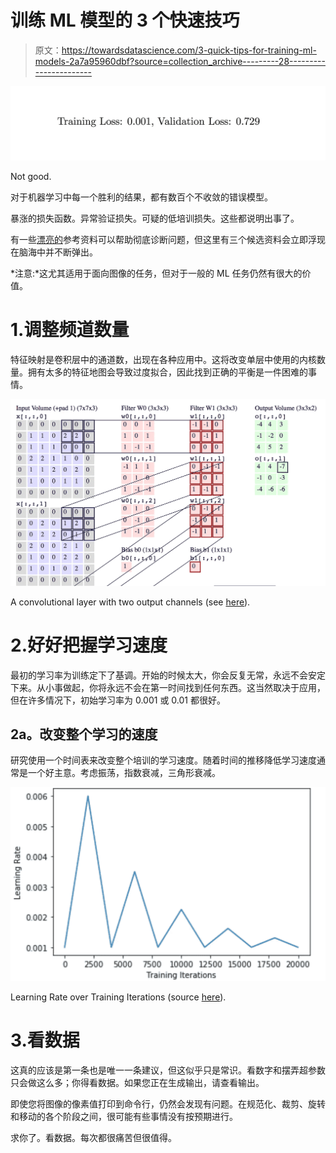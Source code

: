 # 训练 ML 模型的 3 个快速技巧

> 原文：<https://towardsdatascience.com/3-quick-tips-for-training-ml-models-2a7a95960dbf?source=collection_archive---------28----------------------->

![](img/194120983c95d397bf059403d653e9af.png)

Not good.

对于机器学习中每一个胜利的结果，都有数百个不收敛的错误模型。

暴涨的损失函数。异常验证损失。可疑的低培训损失。这些都说明出事了。

有一些[漂亮的](https://blog.slavv.com/37-reasons-why-your-neural-network-is-not-working-4020854bd607)参考资料可以帮助彻底诊断问题，但这里有三个候选资料会立即浮现在脑海中并不断弹出。

*注意:*这尤其适用于面向图像的任务，但对于一般的 ML 任务仍然有很大的价值。

# 1.调整频道数量

特征映射是卷积层中的通道数，出现在各种应用中。这将改变单层中使用的内核数量。拥有太多的特征地图会导致过度拟合，因此找到正确的平衡是一件困难的事情。

![](img/c634044f491a35727bd3524156f50db8.png)

A convolutional layer with two output channels (see [here](http://cs231n.github.io/convolutional-networks)).

# 2.好好把握学习速度

最初的学习率为训练定下了基调。开始的时候太大，你会反复无常，永远不会安定下来。从小事做起，你将永远不会在第一时间找到任何东西。这当然取决于应用，但在许多情况下，初始学习率为 0.001 或 0.01 都很好。

## 2a。改变整个学习的速度

研究使用一个时间表来改变整个培训的学习速度。随着时间的推移降低学习速度通常是一个好主意。考虑振荡，指数衰减，三角形衰减。

![](img/38ee6f4c2636a57165b19b751a2655f7.png)

Learning Rate over Training Iterations (source [here](https://github.com/bckenstler/CLR)).

# 3.看数据

这真的应该是第一条也是唯一一条建议，但这似乎只是常识。看数字和摆弄超参数只会做这么多；你得看数据。如果您正在生成输出，请查看输出。

即使您将图像的像素值打印到命令行，仍然会发现有问题。在规范化、裁剪、旋转和移动的各个阶段之间，很可能有些事情没有按预期进行。

求你了。看数据。每次都很痛苦但很值得。
